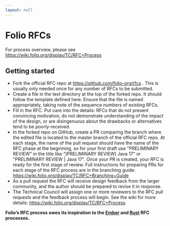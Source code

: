 ```yaml
---
layout: null
---
```


# Folio RFCs

For process overview, please see https://wiki.folio.org/display/TC/RFC+Process

## Getting started

* Fork the official RFC repo at https://github.com/folio-org/rfcs . This is usually only needed once for any number of RFCs to be submitted.
* Create a file in the text directory at the top of the forked repo. It should follow the template defined here. Ensure that the file is named appropriately, taking note of the sequence numbers of existing RFCs.
* Fill in the RFC. Put care into the details: RFCs that do not present convincing motivation, do not demonstrate understanding of the impact of the design, or are disingenuous about the drawbacks or alternatives tend to be poorly-received.
* In the forked repo on GitHub, create a PR comparing the branch where the edited file is located to the master branch of the official RFC repo. At each stage, the name of the pull request should have the name of the RFC phase at the beginning, so for your first draft use "PRELIMINARY REVIEW" in the title like "[PRELIMINARY REVIEW] Java 17" or "PRELIMINARY REVIEW | Java 17". Once your PR is created, your RFC is ready for the first stage of review. Full instructions for preparing PRs for each stage of the RFC process are in the branching guide: https://wiki.folio.org/display/TC/RFC+Branching+Guide
* As a pull request the RFC will receive design feedback from the larger community, and the author should be prepared to revise it in response.
* The Technical Council will assign one or more reviewers to the RFC pull requests and the feedback process will begin. See the wiki for more details: https://wiki.folio.org/display/TC/RFC+Process 
  

**Folio’s RFC process owes its inspiration to the [Ember] and [Rust] RFC processes.**

[Ember]: https://github.com/emberjs/rfcs
[Rust]: https://github.com/rust-lang/rfcs

